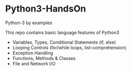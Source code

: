 # Python3-HandsOn
Python-3  by examples

This repo contains basic language features of Python3
- Variables, Types, Conditional Statements (if, else)
- Looping Controls (for/while loops, list-comprehension)
- Exception Handling
- Functions, Methods & Classes
- File and Network I/O
